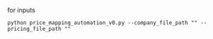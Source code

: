 for inputs

```
python price_mapping_automation_v0.py --company_file_path "" --pricing_file_path ""

```